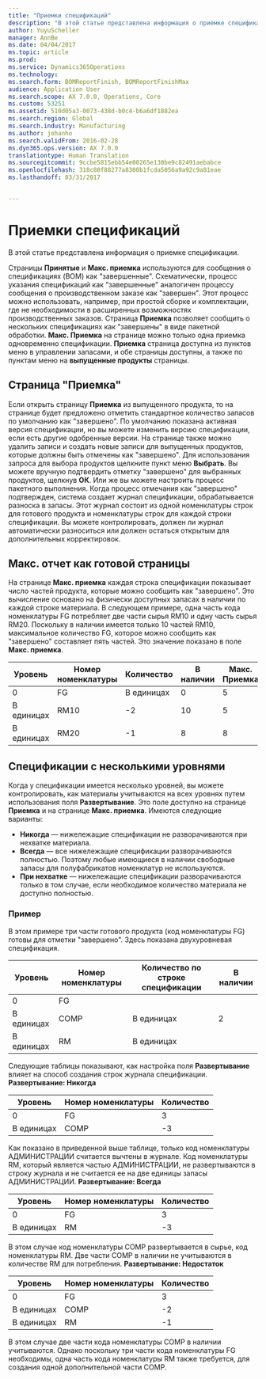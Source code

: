 ```yaml
---
title: "Приемки спецификаций"
description: "В этой статье представлена информация о приемке спецификации."
author: YuyuScheller
manager: AnnBe
ms.date: 04/04/2017
ms.topic: article
ms.prod: 
ms.service: Dynamics365Operations
ms.technology: 
ms.search.form: BOMReportFinish, BOMReportFinishMax
audience: Application User
ms.search.scope: AX 7.0.0, Operations, Core
ms.custom: 53251
ms.assetid: 510d05a3-0073-438d-b0c4-b6a6df1882ea
ms.search.region: Global
ms.search.industry: Manufacturing
ms.author: johanho
ms.search.validFrom: 2016-02-28
ms.dyn365.ops.version: AX 7.0.0
translationtype: Human Translation
ms.sourcegitcommit: 9ccbe5815ebb54e00265e130be9c82491aebabce
ms.openlocfilehash: 318c88f88277a8300b1fcda5056a9a92c9a81eae
ms.lasthandoff: 03/31/2017


---
```


# <a name="report-boms-as-finished"></a>Приемки спецификаций

В этой статье представлена информация о приемке спецификации.

Страницы **Принятые** и **Макс. приемка** используются для сообщения о спецификациях (BOM) как "завершенные". Схематически, процесс указания спецификаций как "завершенные" аналогичен процессу сообщения о производственном заказе как "завершен". Этот процесс можно использовать, например, при простой сборке и комплектации, где не необходимости в расширенных возможностях производственных заказов. Страница **Приемка** позволяет сообщить о нескольких спецификациях как "завершены" в виде пакетной обработки. **Макс. Приемка** на странице можно только одна приемка одновременно спецификации. **Приемка** страница доступна из пунктов меню в управлении запасами, и обе страницы доступны, а также по пунктам меню на **выпущенные продукты** страницы.

## <a name="report-as-finished-page"></a>Страница "Приемка"
Если открыть страницу **Приемка** из выпущенного продукта, то на странице будет предложено отметить стандартное количество запасов по умолчанию как "завершено". По умолчанию показана активная версия спецификации, но вы можете изменить версию спецификации, если есть другие одобренные версии. На странице также можно удалить записи и создать новые записи для выпущенных продуктов, которые должны быть отмечены как "завершено". Для использования запроса для выбора продуктов щелкните пункт меню **Выбрать**. Вы можете вручную подтвердить отметку "завершено" для выбранных продуктов, щелкнув **ОК**. Или же вы можете настроить процесс пакетного выполнения. Когда процесс отмечания как "завершено" подтвержден, система создает журнал спецификации, обрабатывается разноска в запасы. Этот журнал состоит из одной номенклатуры строк для готового продукта и номенклатуры строк для каждой строки спецификации. Вы можете контролировать, должен ли журнал автоматически разноситься или должен остаться открытым для дополнительных корректировок.

## <a name="max-report-as-finished-page"></a>Макс. отчет как готовой страницы
На странице **Макс. приемка** каждая строка спецификации показывает число частей продукта, которые можно сообщить как "завершено". Это вычисление основано на физически доступных запасах в наличии по каждой строке материала. В следующем примере, одна часть кода номенклатуры FG потребляет две части сырья RM10 и одну часть сырья RM20. Поскольку в наличии имеется только 10 частей RM10, максимальное количество FG, которое можно сообщить как "завершено" составляет пять частей. Это значение показано в поле **Макс. приемка**.

| Уровень | Номер номенклатуры | Количество | В наличии | Макс. Приемка |
|-------|-------------|----------|---------|-------------------------|
| 0     | FG          |  В единицах       | 0       | 5                       |
| В единицах     | RM10        | -2       | 10      | 5                       |
| В единицах     | RM20        | -1       |  8      | 8                       |

## <a name="boms-that-have-multiple-levels"></a>Спецификации с несколькими уровнями
Когда у спецификации имеется несколько уровней, вы можете контролировать, как материалы учитываются на всех уровнях путем использования поля **Развертывание**. Это поле доступно на странице **Приемка** и на странице **Макс. приемка**. Имеются следующие варианты:

-   **Никогда** — нижележащие спецификации не разворачиваются при нехватке материала.
-   **Всегда** — все нижележащие спецификации разворачиваются полностью. Поэтому любые имеющиеся в наличии свободные запасы для полуфабрикатов номенклатур не используются.
-   **При нехватке** — нижележащие спецификации разворачиваются только в том случае, если необходимое количество материала не доступно полностью.

### <a name="example"></a>Пример

В этом примере три части готового продукта (код номенклатуры FG) готовы для отметки "завершено". Здесь показана двухуровневая спецификация.

| Уровень | Номер номенклатуры | Количество по строке спецификации | В наличии |
|-------|-------------|-------------------|---------|
| 0     | FG          |                   |         |
| В единицах     | COMP        | В единицах                 | 2       |
| В единицах     | RM          | В единицах                 |         |

Следующие таблицы показывают, как настройка поля **Развертывание** влияет на способ создания строк журнала спецификации. **Развертывание: Никогда**

| Уровень | Номер номенклатуры | Количество |
|-------|-------------|----------|
| 0     | FG          | 3        |
| В единицах     | COMP        | -3       |

Как показано в приведенной выше таблице, только код номенклатуры АДМИНИСТРАЦИИ считается вычтены в журнале. Код номенклатуры RM, который является частью АДМИНИСТРАЦИИ, не развертываются в строку журнала и не считается ее на две единицы запасы АДМИНИСТРАЦИИ. **Развертывание: Всегда**

| Уровень | Номер номенклатуры | Количество |
|-------|-------------|----------|
| 0     | FG          | 3        |
| В единицах     | RM          | -3       |

В этом случае код номенклатуры COMP развертывается в сырье, код номенклатуры RM. Две части COMP в наличии не учитываются в количестве RM для потребления. **Развертывание: Недостаток**

| Уровень | Номер номенклатуры | Количество |
|-------|-------------|----------|
| 0     | FG          | 3        |
| В единицах     | COMP        | -2       |
| В единицах     | RM          | -1       |

В этом случае две части кода номенклатуры COMP в наличии учитываются. Однако поскольку три части кода номенклатуры FG необходимы, одна часть кода номенклатуры RM также требуется, для создания одной дополнительной части COMP.


